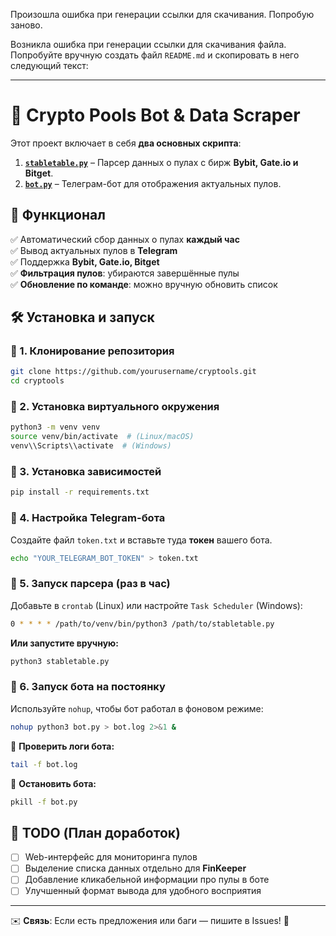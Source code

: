 Произошла ошибка при генерации ссылки для скачивания. Попробую заново.

Возникла ошибка при генерации ссылки для скачивания файла. Попробуйте вручную создать файл `README.md` и скопировать в него следующий текст:

---

# 🚀 Crypto Pools Bot & Data Scraper

Этот проект включает в себя **два основных скрипта**:

1. **[`stabletable.py`](./stabletable.py)** – Парсер данных о пулах с бирж **Bybit, Gate.io и Bitget**.
2. **[`bot.py`](./bot.py)** – Телеграм-бот для отображения актуальных пулов.

## 📌 Функционал

✅ Автоматический сбор данных о пулах **каждый час**  
✅ Вывод актуальных пулов в **Telegram**  
✅ Поддержка **Bybit, Gate.io, Bitget**  
✅ **Фильтрация пулов**: убираются завершённые пулы  
✅ **Обновление по команде**: можно вручную обновить список  

## 🛠 Установка и запуск

### 🔹 1. Клонирование репозитория

```bash
git clone https://github.com/yourusername/cryptools.git
cd cryptools
```

### 🔹 2. Установка виртуального окружения
```bash
python3 -m venv venv
source venv/bin/activate  # (Linux/macOS)
venv\\Scripts\\activate  # (Windows)
```

### 🔹 3. Установка зависимостей
```bash
pip install -r requirements.txt
```

### 🔹 4. Настройка Telegram-бота
Создайте файл `token.txt` и вставьте туда **токен** вашего бота.

```bash
echo "YOUR_TELEGRAM_BOT_TOKEN" > token.txt
```

### 🔹 5. Запуск парсера (раз в час)
Добавьте в `crontab` (Linux) или настройте `Task Scheduler` (Windows):

```bash
0 * * * * /path/to/venv/bin/python3 /path/to/stabletable.py
```

**Или запустите вручную:**
```bash
python3 stabletable.py
```

### 🔹 6. Запуск бота на постоянку
Используйте `nohup`, чтобы бот работал в фоновом режиме:

```bash
nohup python3 bot.py > bot.log 2>&1 &
```

📄 **Проверить логи бота:**
```bash
tail -f bot.log
```

🛑 **Остановить бота:**
```bash
pkill -f bot.py
```

## 🔧 TODO (План доработок)
- [ ] Web-интерфейс для мониторинга пулов  
- [ ] Выделение списка данных отдельно для **FinKeeper**  
- [ ] Добавление кликабельной информации про пулы в боте  
- [ ] Улучшенный формат вывода для удобного восприятия  

---

✉️ **Связь**: Если есть предложения или баги — пишите в Issues! 🚀
